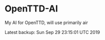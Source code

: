 # OpenTTD-AI
My AI for OpenTTD, will use primarily air

Latest backup: Sun Sep 29 23:15:01 UTC 2019
